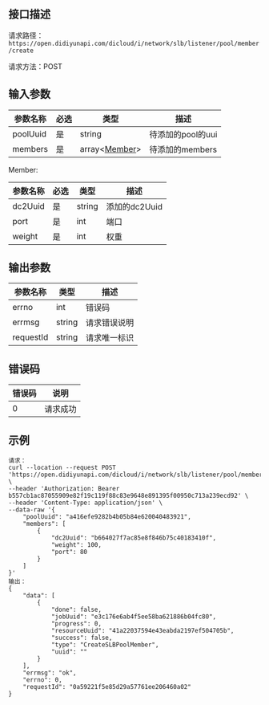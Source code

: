 ## 接口描述

请求路径：`https://open.didiyunapi.com/dicloud/i/network/slb/listener/pool/member/create`

请求方法：POST

## 输入参数

| 参数名称 | 必选 | 类型            | 描述              |
| -------- | ---- | --------------- | ----------------- |
| poolUuid | 是   | string          | 待添加的pool的uui |
| members  | 是   | array<[Member](#Member)> | 待添加的members   |

<span id="Member"></span>
Member:

| 参数名称 | 必选 | 类型   | 描述          |
| -------- | ---- | ------ | ------------- |
| dc2Uuid  | 是   | string | 添加的dc2Uuid |
| port     | 是   | int    | 端口        |
| weight   | 是   | int    | 权重          |

## 输出参数

| 参数名称  | 类型   | 描述         |
| --------- | ------ | ------------ |
| errno     | int    | 错误码       |
| errmsg    | string | 请求错误说明 |
| requestId | string | 请求唯一标识 |


## 错误码

| 错误码 | 说明     |
| ------ | -------- |
| 0      | 请求成功 |

## 示例

```
请求：
curl --location --request POST 'https://open.didiyunapi.com/dicloud/i/network/slb/listener/pool/member/create' \
--header 'Authorization: Bearer b557cb1ac87055909e82f19c119f88c83e9648e891395f00950c713a239ecd92' \
--header 'Content-Type: application/json' \
--data-raw '{
    "poolUuid": "a416efe9282b4b05b84e620040483921",
    "members": [
        {
            "dc2Uuid": "b664027f7ac85e8f846b75c40183410f",
            "weight": 100,
            "port": 80
        }
    ]
}'
输出：
{
    "data": [
        {
            "done": false,
            "jobUuid": "e3c176e6ab4f5ee58ba621886b04fc80",
            "progress": 0,
            "resourceUuid": "41a22037594e43eabda2197ef504705b",
            "success": false,
            "type": "CreateSLBPoolMember",
            "uuid": ""
        }
    ],
    "errmsg": "ok",
    "errno": 0,
    "requestId": "0a59221f5e85d29a57761ee206460a02"
}
```